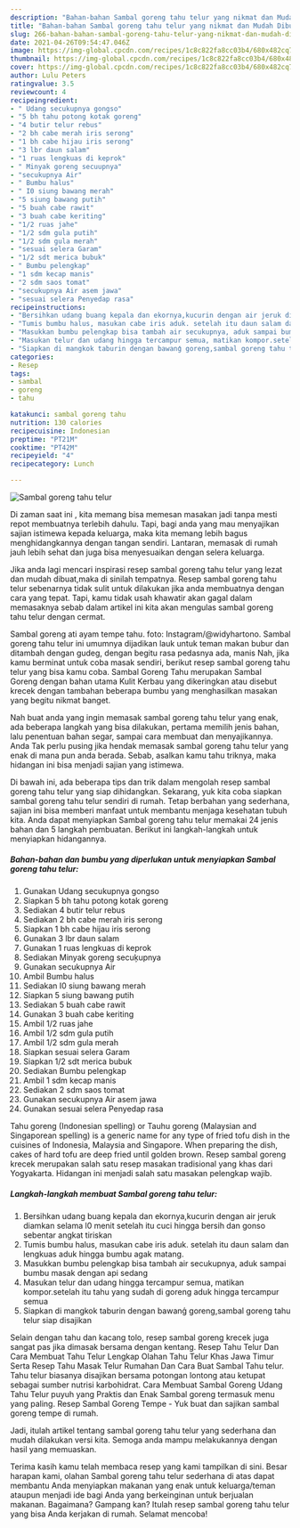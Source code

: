```yaml
---
description: "Bahan-bahan Sambal goreng tahu telur yang nikmat dan Mudah Dibuat"
title: "Bahan-bahan Sambal goreng tahu telur yang nikmat dan Mudah Dibuat"
slug: 266-bahan-bahan-sambal-goreng-tahu-telur-yang-nikmat-dan-mudah-dibuat
date: 2021-04-26T09:54:47.046Z
image: https://img-global.cpcdn.com/recipes/1c8c822fa8cc03b4/680x482cq70/sambal-goreng-tahu-telur-foto-resep-utama.jpg
thumbnail: https://img-global.cpcdn.com/recipes/1c8c822fa8cc03b4/680x482cq70/sambal-goreng-tahu-telur-foto-resep-utama.jpg
cover: https://img-global.cpcdn.com/recipes/1c8c822fa8cc03b4/680x482cq70/sambal-goreng-tahu-telur-foto-resep-utama.jpg
author: Lulu Peters
ratingvalue: 3.5
reviewcount: 4
recipeingredient:
- " Udang secukupnya gongso"
- "5 bh tahu potong kotak goreng"
- "4 butir telur rebus"
- "2 bh cabe merah iris serong"
- "1 bh cabe hijau iris serong"
- "3 lbr daun salam"
- "1 ruas lengkuas di keprok"
- " Minyak goreng secuupnya"
- "secukupnya Air"
- " Bumbu halus"
- " I0 siung bawang merah"
- "5 siung bawang putih"
- "5 buah cabe rawit"
- "3 buah cabe keriting"
- "1/2 ruas jahe"
- "1/2 sdm gula putih"
- "1/2 sdm gula merah"
- "sesuai selera Garam"
- "1/2 sdt merica bubuk"
- " Bumbu pelengkap"
- "1 sdm kecap manis"
- "2 sdm saos tomat"
- "secukupnya Air asem jawa"
- "sesuai selera Penyedap rasa"
recipeinstructions:
- "Bersihkan udang buang kepala dan ekornya,kucurin dengan air jeruk diamkan selama l0 menit setelah itu cuci hingga bersih dan gonso sebentar angkat tiriskan"
- "Tumis bumbu halus, masukan cabe iris aduk. setelah itu daun salam dan lengkuas aduk hingga bumbu agak matang."
- "Masukkan bumbu pelengkap bisa tambah air secukupnya, aduk sampai bumbu masak dengan api sedang"
- "Masukan telur dan udang hingga tercampur semua, matikan kompor.setelah itu tahu yang sudah di goreng aduk hingga tercampur semua"
- "Siapkan di mangkok taburin dengan bawanģ goreng,sambal goreng tahu telur siap disajikan"
categories:
- Resep
tags:
- sambal
- goreng
- tahu

katakunci: sambal goreng tahu 
nutrition: 130 calories
recipecuisine: Indonesian
preptime: "PT21M"
cooktime: "PT42M"
recipeyield: "4"
recipecategory: Lunch

---
```



![Sambal goreng tahu telur](https://img-global.cpcdn.com/recipes/1c8c822fa8cc03b4/680x482cq70/sambal-goreng-tahu-telur-foto-resep-utama.jpg)

Di zaman  saat ini , kita memang bisa memesan masakan jadi tanpa mesti repot membuatnya terlebih dahulu. Tapi, bagi anda yang mau menyajikan sajian istimewa kepada keluarga, maka kita memang lebih bagus menghidangkannya dengan tangan sendiri. Lantaran, memasak di rumah jauh lebih sehat dan juga bisa menyesuaikan dengan selera keluarga.

Jika anda lagi mencari inspirasi resep sambal goreng tahu telur yang lezat dan mudah dibuat,maka di sinilah tempatnya. Resep sambal goreng tahu telur  sebenarnya tidak sulit untuk dilakukan jika anda membuatnya dengan cara yang tepat. Tapi, kamu tidak usah khawatir akan gagal dalam memasaknya 
sebab dalam artikel ini kita akan mengulas sambal goreng tahu telur dengan cermat.  

Sambal goreng ati ayam tempe tahu. foto: Instagram/@widyhartono. Sambal goreng tahu telur ini umumnya dijadikan lauk untuk teman makan bubur dan ditambah dengan gudeg, dengan begitu rasa pedasnya ada, manis Nah, jika kamu berminat untuk coba masak sendiri, berikut resep sambal goreng tahu telur yang bisa kamu coba. Sambal Goreng Tahu merupakan Sambal Goreng dengan bahan utama Kulit Kerbau yang dikeringkan atau disebut krecek dengan tambahan beberapa bumbu yang menghasilkan masakan yang begitu nikmat banget.

Nah buat anda yang ingin memasak sambal goreng tahu telur yang enak, ada beberapa langkah yang bisa dilakukan, pertama memilih jenis bahan, lalu penentuan bahan segar, sampai cara membuat dan menyajikannya. Anda Tak perlu pusing jika hendak memasak sambal goreng tahu telur yang enak di mana pun anda berada. Sebab, asalkan kamu  tahu triknya, maka hidangan ini bisa menjadi sajian yang istimewa.

Di bawah ini, ada beberapa tips dan trik dalam mengolah resep sambal goreng tahu telur yang siap dihidangkan. Sekarang, yuk kita coba siapkan sambal goreng tahu telur sendiri di rumah. Tetap berbahan yang sederhana, sajian ini bisa memberi manfaat untuk membantu menjaga kesehatan tubuh kita. Anda dapat menyiapkan Sambal goreng tahu telur memakai 24 jenis bahan dan 5 langkah pembuatan. Berikut ini langkah-langkah untuk menyiapkan hidangannya.

<!--inarticleads1-->

##### Bahan-bahan dan bumbu yang diperlukan untuk menyiapkan Sambal goreng tahu telur:

1. Gunakan  Udang secukupnya gongso
1. Siapkan 5 bh tahu potong kotak goreng
1. Sediakan 4 butir telur rebus
1. Sediakan 2 bh cabe merah iris serong
1. Siapkan 1 bh cabe hijau iris serong
1. Gunakan 3 lbr daun salam
1. Gunakan 1 ruas lengkuas di keprok
1. Sediakan  Minyak goreng secuķupnya
1. Gunakan secukupnya Air
1. Ambil  Bumbu halus
1. Sediakan  I0 siung bawang merah
1. Siapkan 5 siung bawang putih
1. Sediakan 5 buah cabe rawit
1. Gunakan 3 buah cabe keriting
1. Ambil 1/2 ruas jahe
1. Ambil 1/2 sdm gula putih
1. Ambil 1/2 sdm gula merah
1. Siapkan sesuai selera Garam
1. Siapkan 1/2 sdt merica bubuk
1. Sediakan  Bumbu pelengkap
1. Ambil 1 sdm kecap manis
1. Sediakan 2 sdm saos tomat
1. Gunakan secukupnya Air asem jawa
1. Gunakan sesuai selera Penyedap rasa


Tahu goreng (Indonesian spelling) or Tauhu goreng (Malaysian and Singaporean spelling) is a generic name for any type of fried tofu dish in the cuisines of Indonesia, Malaysia and Singapore. When preparing the dish, cakes of hard tofu are deep fried until golden brown. Resep sambal goreng krecek merupakan salah satu resep masakan tradisional yang khas dari Yogyakarta. Hidangan ini menjadi salah satu masakan pelengkap wajib. 

<!--inarticleads2-->

##### Langkah-langkah membuat Sambal goreng tahu telur:

1. Bersihkan udang buang kepala dan ekornya,kucurin dengan air jeruk diamkan selama l0 menit setelah itu cuci hingga bersih dan gonso sebentar angkat tiriskan
1. Tumis bumbu halus, masukan cabe iris aduk. setelah itu daun salam dan lengkuas aduk hingga bumbu agak matang.
1. Masukkan bumbu pelengkap bisa tambah air secukupnya, aduk sampai bumbu masak dengan api sedang
1. Masukan telur dan udang hingga tercampur semua, matikan kompor.setelah itu tahu yang sudah di goreng aduk hingga tercampur semua
1. Siapkan di mangkok taburin dengan bawanģ goreng,sambal goreng tahu telur siap disajikan


Selain dengan tahu dan kacang tolo, resep sambal goreng krecek juga sangat pas jika dimasak bersama dengan kentang. Resep Tahu Telur Dan Cara Membuat Tahu Telur Lengkap Olahan Tahu Telur Khas Jawa Timur Serta Resep Tahu Masak Telur Rumahan Dan Cara Buat Sambal Tahu telur. Tahu telur biasanya disajikan bersama potongan lontong atau ketupat sebagai sumber nutrisi karbohidrat. Cara Membuat Sambal Goreng Udang Tahu Telur puyuh yang Praktis dan Enak Sambal goreng termasuk menu yang paling. Resep Sambal Goreng Tempe - Yuk buat dan sajikan sambal goreng tempe di rumah. 

Jadi, itulah artikel tentang  sambal goreng tahu telur  yang sederhana dan mudah dilakukan versi kita. Semoga anda mampu melakukannya dengan hasil yang memuaskan. 

Terima kasih kamu telah membaca resep yang kami tampilkan di sini. Besar harapan kami, olahan  Sambal goreng tahu telur sederhana di atas dapat membantu Anda menyiapkan makanan yang enak untuk keluarga/teman ataupun menjadi ide bagi Anda yang berkeinginan untuk berjualan makanan. Bagaimana? Gampang kan? Itulah resep sambal goreng tahu telur yang bisa Anda kerjakan di rumah. Selamat mencoba!


